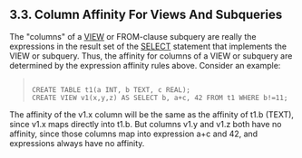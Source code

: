 ## 3\.3\. Column Affinity For Views And Subqueries


The "columns" of a [VIEW](lang_createview.html) or FROM\-clause subquery are really
the expressions
in the result set of the [SELECT](lang_select.html) statement that implements the VIEW
or subquery. Thus, the affinity for columns of a VIEW or subquery
are determined by the expression affinity rules above.
Consider an example:




> ```
> 
> CREATE TABLE t1(a INT, b TEXT, c REAL);
> CREATE VIEW v1(x,y,z) AS SELECT b, a+c, 42 FROM t1 WHERE b!=11;
> 
> ```


The affinity of the v1\.x column will be the same as the affinity
of t1\.b (TEXT), since v1\.x maps directly into t1\.b. But
columns v1\.y and v1\.z both have no affinity, since those columns
map into expression a\+c and 42, and expressions always have no
affinity.





